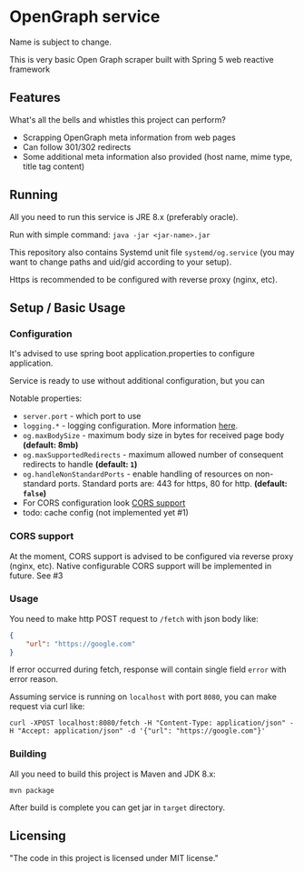 # OpenGraph service 
Name is subject to change.

This is very basic Open Graph scraper built with Spring 5 web reactive framework

## Features

What's all the bells and whistles this project can perform?
* Scrapping OpenGraph meta information from web pages
* Can follow 301/302 redirects
* Some additional meta information also provided (host name, mime type, title tag content)

## Running

All you need to run this service is JRE 8.x (preferably oracle).

Run with simple command:
`java -jar <jar-name>.jar`

This repository also contains Systemd unit file `systemd/og.service` (you may want to change paths and uid/gid 
according to your setup).

Https is recommended to be configured with reverse proxy (nginx, etc).

## Setup / Basic Usage

### Configuration

It's advised to use spring boot application.properties to configure application.

Service is ready to use without additional configuration, but you can 

Notable properties:
* `server.port` - which port to use
* `logging.*` - logging configuration.
More information [here](https://docs.spring.io/spring-boot/docs/current/reference/html/boot-features-logging.html).
* `og.maxBodySize` - maximum body size in bytes for received page body **(default: 8mb)**
* `og.maxSupportedRedirects` - maximum allowed number of consequent redirects to handle **(default: `1`)**
* `og.handleNonStandardPorts` - enable handling of resources on non-standard ports. Standard ports are: 443 for https, 80 for http. **(default: `false`)**
* For CORS configuration look [CORS support](#cors-support)
* todo: cache config (not implemented yet #1)

### CORS support

At the moment, CORS support is advised to be configured via reverse proxy (nginx, etc). Native configurable CORS support will be 
implemented in future. See #3

### Usage

You need to make http POST request to `/fetch` with json body like:
```json
{
    "url": "https://google.com"
}
```

If error occurred during fetch, response will contain single field `error` with error reason.

Assuming service is running on `localhost` with port `8080`, you can make request via curl like:
```
curl -XPOST localhost:8080/fetch -H "Content-Type: application/json" -H "Accept: application/json" -d '{"url": "https://google.com"}'
```

### Building

All you need to build this project is Maven and JDK 8.x:
```
mvn package
```

After build is complete you can get jar in `target` directory.

## Licensing

"The code in this project is licensed under MIT license."